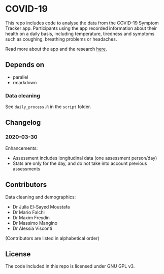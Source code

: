 # COVID-19


This repo includes code to analyse the data from the COVID-19 Symptom Tracker app. 
Participants using the app recorded information about their health on a daily basis, including temperature, tiredness and symptoms such as coughing, breathing problems or headaches.

Read more about the app and the research [here](https://twinsuk.ac.uk/our-research/covid-19/).

## Depends on

* parallel
* rmarkdown


### Data cleaning

See `daily_process.R` in the `script` folder.


## Changelog

### 2020-03-30

Enhancements:
* Assessment includes longitudinal data (one assessment person/day)
* Stats are only for the day, and do not take into account previous assessments

## Contributors

Data cleaning and demographics:

* Dr Julia El-Sayed Moustafa
* Dr Mario Falchi
* Dr Maxim Freydin
* Dr Massimo Mangino
* Dr Alessia Visconti

(Contributors are listed in alphabetical order)

## License

The code included in this repo is licensed under GNU GPL v3.


